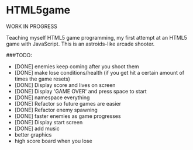 HTML5game
=========
WORK IN PROGRESS

Teaching myself HTML5 game programming, my first attempt at an HTML5 game with JavaScript. This is an astroids-like arcade shooter.

###TODO:
- [DONE] enemies keep coming after you shoot them
- [DONE] make lose conditions/health (if you get hit a certain amount of times the game resets)
- [DONE] Display score and lives on screen
- [DONE] Display 'GAME OVER' and press space to start
- [DONE] namespace everything
- [DONE] Refactor so future games are easier
- [DONE] Refactor enemy spawning
- [DONE] faster enemies as game progresses
- [DONE] Display start screen
- [DONE] add music
- better graphics
- high score board when you lose

